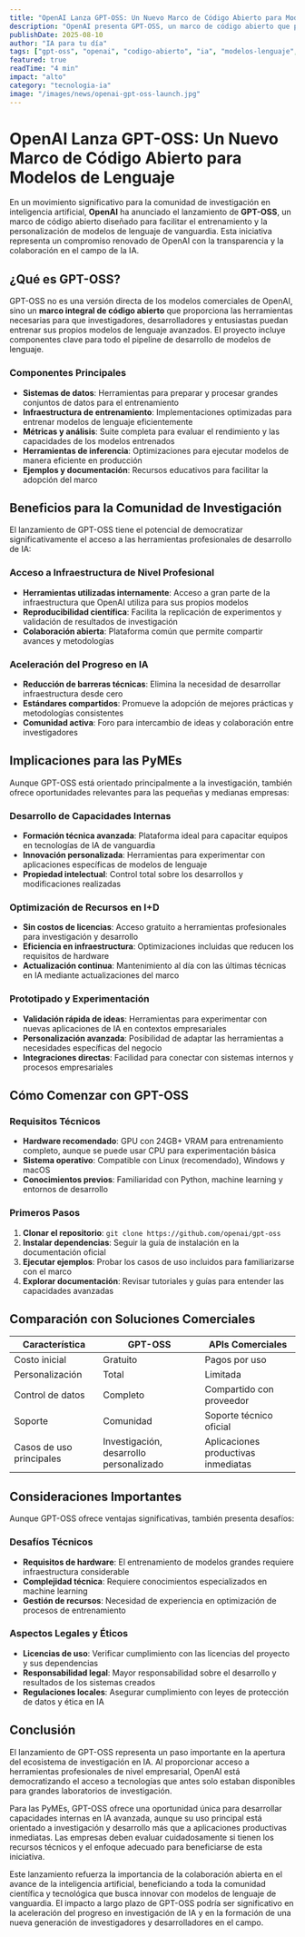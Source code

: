 ```yaml
---
title: "OpenAI Lanza GPT-OSS: Un Nuevo Marco de Código Abierto para Modelos de Lenguaje"
description: "OpenAI presenta GPT-OSS, un marco de código abierto que permite a investigadores y desarrolladores entrenar y personalizar modelos de lenguaje de vanguardia"
publishDate: 2025-08-10
author: "IA para tu día"
tags: ["gpt-oss", "openai", "codigo-abierto", "ia", "modelos-lenguaje", "investigacion"]
featured: true
readTime: "4 min"
impact: "alto"
category: "tecnologia-ia"
image: "/images/news/openai-gpt-oss-launch.jpg"
---
```


# OpenAI Lanza GPT-OSS: Un Nuevo Marco de Código Abierto para Modelos de Lenguaje

En un movimiento significativo para la comunidad de investigación en inteligencia artificial, **OpenAI** ha anunciado el lanzamiento de **GPT-OSS**, un marco de código abierto diseñado para facilitar el entrenamiento y la personalización de modelos de lenguaje de vanguardia. Esta iniciativa representa un compromiso renovado de OpenAI con la transparencia y la colaboración en el campo de la IA.

## ¿Qué es GPT-OSS?

GPT-OSS no es una versión directa de los modelos comerciales de OpenAI, sino un **marco integral de código abierto** que proporciona las herramientas necesarias para que investigadores, desarrolladores y entusiastas puedan entrenar sus propios modelos de lenguaje avanzados. El proyecto incluye componentes clave para todo el pipeline de desarrollo de modelos de lenguaje.

### Componentes Principales

- **Sistemas de datos**: Herramientas para preparar y procesar grandes conjuntos de datos para el entrenamiento
- **Infraestructura de entrenamiento**: Implementaciones optimizadas para entrenar modelos de lenguaje eficientemente
- **Métricas y análisis**: Suite completa para evaluar el rendimiento y las capacidades de los modelos entrenados
- **Herramientas de inferencia**: Optimizaciones para ejecutar modelos de manera eficiente en producción
- **Ejemplos y documentación**: Recursos educativos para facilitar la adopción del marco

## Beneficios para la Comunidad de Investigación

El lanzamiento de GPT-OSS tiene el potencial de democratizar significativamente el acceso a las herramientas profesionales de desarrollo de IA:

### Acceso a Infraestructura de Nivel Profesional
- **Herramientas utilizadas internamente**: Acceso a gran parte de la infraestructura que OpenAI utiliza para sus propios modelos
- **Reproducibilidad científica**: Facilita la replicación de experimentos y validación de resultados de investigación
- **Colaboración abierta**: Plataforma común que permite compartir avances y metodologías

### Aceleración del Progreso en IA
- **Reducción de barreras técnicas**: Elimina la necesidad de desarrollar infraestructura desde cero
- **Estándares compartidos**: Promueve la adopción de mejores prácticas y metodologías consistentes
- **Comunidad activa**: Foro para intercambio de ideas y colaboración entre investigadores

## Implicaciones para las PyMEs

Aunque GPT-OSS está orientado principalmente a la investigación, también ofrece oportunidades relevantes para las pequeñas y medianas empresas:

### Desarrollo de Capacidades Internas
- **Formación técnica avanzada**: Plataforma ideal para capacitar equipos en tecnologías de IA de vanguardia
- **Innovación personalizada**: Herramientas para experimentar con aplicaciones específicas de modelos de lenguaje
- **Propiedad intelectual**: Control total sobre los desarrollos y modificaciones realizadas

### Optimización de Recursos en I+D
- **Sin costos de licencias**: Acceso gratuito a herramientas profesionales para investigación y desarrollo
- **Eficiencia en infraestructura**: Optimizaciones incluidas que reducen los requisitos de hardware
- **Actualización continua**: Mantenimiento al día con las últimas técnicas en IA mediante actualizaciones del marco

### Prototipado y Experimentación
- **Validación rápida de ideas**: Herramientas para experimentar con nuevas aplicaciones de IA en contextos empresariales
- **Personalización avanzada**: Posibilidad de adaptar las herramientas a necesidades específicas del negocio
- **Integraciones directas**: Facilidad para conectar con sistemas internos y procesos empresariales

## Cómo Comenzar con GPT-OSS

### Requisitos Técnicos
- **Hardware recomendado**: GPU con 24GB+ VRAM para entrenamiento completo, aunque se puede usar CPU para experimentación básica
- **Sistema operativo**: Compatible con Linux (recomendado), Windows y macOS
- **Conocimientos previos**: Familiaridad con Python, machine learning y entornos de desarrollo

### Primeros Pasos
1. **Clonar el repositorio**: `git clone https://github.com/openai/gpt-oss`
2. **Instalar dependencias**: Seguir la guía de instalación en la documentación oficial
3. **Ejecutar ejemplos**: Probar los casos de uso incluidos para familiarizarse con el marco
4. **Explorar documentación**: Revisar tutoriales y guías para entender las capacidades avanzadas

## Comparación con Soluciones Comerciales

| Característica | GPT-OSS | APIs Comerciales |
|----------------|---------|------------------|
| Costo inicial | Gratuito | Pagos por uso |
| Personalización | Total | Limitada |
| Control de datos | Completo | Compartido con proveedor |
| Soporte | Comunidad | Soporte técnico oficial |
| Casos de uso principales | Investigación, desarrollo personalizado | Aplicaciones productivas inmediatas |

## Consideraciones Importantes

Aunque GPT-OSS ofrece ventajas significativas, también presenta desafíos:

### Desafíos Técnicos
- **Requisitos de hardware**: El entrenamiento de modelos grandes requiere infraestructura considerable
- **Complejidad técnica**: Requiere conocimientos especializados en machine learning
- **Gestión de recursos**: Necesidad de experiencia en optimización de procesos de entrenamiento

### Aspectos Legales y Éticos
- **Licencias de uso**: Verificar cumplimiento con las licencias del proyecto y sus dependencias
- **Responsabilidad legal**: Mayor responsabilidad sobre el desarrollo y resultados de los sistemas creados
- **Regulaciones locales**: Asegurar cumplimiento con leyes de protección de datos y ética en IA

## Conclusión

El lanzamiento de GPT-OSS representa un paso importante en la apertura del ecosistema de investigación en IA. Al proporcionar acceso a herramientas profesionales de nivel empresarial, OpenAI está democratizando el acceso a tecnologías que antes solo estaban disponibles para grandes laboratorios de investigación.

Para las PyMEs, GPT-OSS ofrece una oportunidad única para desarrollar capacidades internas en IA avanzada, aunque su uso principal está orientado a investigación y desarrollo más que a aplicaciones productivas inmediatas. Las empresas deben evaluar cuidadosamente si tienen los recursos técnicos y el enfoque adecuado para beneficiarse de esta iniciativa.

Este lanzamiento refuerza la importancia de la colaboración abierta en el avance de la inteligencia artificial, beneficiando a toda la comunidad científica y tecnológica que busca innovar con modelos de lenguaje de vanguardia. El impacto a largo plazo de GPT-OSS podría ser significativo en la aceleración del progreso en investigación de IA y en la formación de una nueva generación de investigadores y desarrolladores en el campo.